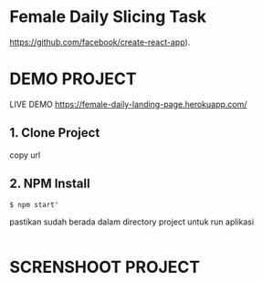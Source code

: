 # Female Daily Slicing Task

https://github.com/facebook/create-react-app).

# DEMO PROJECT

LIVE DEMO https://female-daily-landing-page.herokuapp.com/

## 1. Clone Project

copy url 

## 2. NPM Install

```bash
$ npm start"
```
pastikan sudah berada dalam directory project untuk run aplikasi


<img src="images/git-tut10.png" alt="">

# SCRENSHOOT PROJECT


